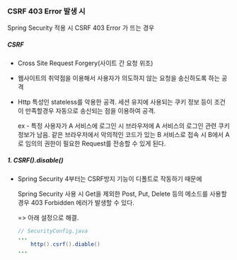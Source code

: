 ### CSRF 403 Error 발생 시



Spring Security 적용 시 CSRF 403 Error 가 뜨는 경우



##### CSRF

- Cross Site Request Forgery(사이트 간 요청 위조)

- 웹사이트의 취약점을 이용해서 사용자가 의도하지 않는 요청을 송신하도록 하는 공격

- Http 특성인 stateless를 악용한 공격. 세션 유지에 사용되는 쿠키 정보 등이 조건이 만족할경우 자동으로 송신되는 점을 이용하여 공격.

  ex - 특정 사용자가 A 서비스에 로그인 시 브라우저에 A 서비스의 로그인 관련 쿠키 정보가 남음. 같은 브라우저에서 악의적인 코드가 있는 B 서비스로 접속 시 B에서 A로 임의의 권한이 필요한 Request를 전송할 수 있게 된다.



##### 1. CSRF().disable()

- Spring Security 4부터는 CSRF방지 기능이 디폴트로 작동하기 때문에

  Spring Security 사용 시 Get을 제외한 Post, Put, Delete 등의 메소드를 사용할 경우 403 Forbidden 에러가 발생할 수 있다. 

  => 아래 설정으로 해결.

  ```java
  // SecurityConfig.java
  ...
      http().csrf().diable()
  ...
  ```



